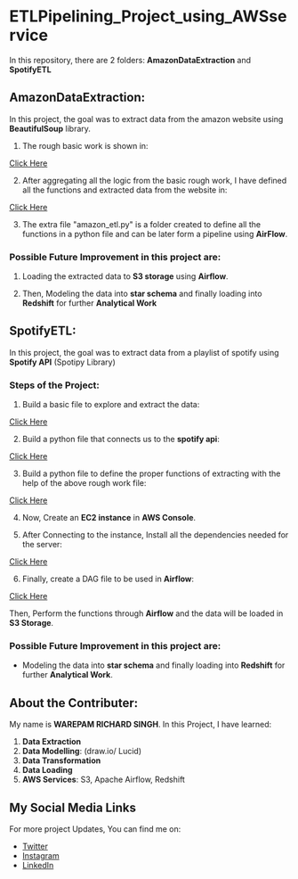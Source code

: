 # ETLPipelining_Project_using_AWSservice
In this repository, there are 2 folders: **AmazonDataExtraction** and **SpotifyETL**

## AmazonDataExtraction:
In this project, the goal was to extract data from the amazon website using **BeautifulSoup** library.

1. The rough basic work is shown in:

[Click Here](https://github.com/richardwarepam16/ETL-Data_Pipelining_Project_using_AWSservice/blob/master/AmazonDataExtraction/data_extraction.ipynb)

2. After aggregating all the logic from the basic rough work, I have defined all the functions and extracted data from the website in:

[Click Here](https://github.com/richardwarepam16/ETL-Data_Pipelining_Project_using_AWSservice/blob/master/AmazonDataExtraction/amazon_etl.ipynb)

3. The extra file "amazon_etl.py" is a folder created to define all the functions in a python file and can be later form a pipeline using **AirFlow**.

### Possible Future Improvement in this project are:

1. Loading the extracted data to **S3 storage** using **Airflow**.

2. Then, Modeling the data into **star schema** and finally loading into **Redshift** for further **Analytical Work**

## SpotifyETL:
In this project, the goal was to extract data from a playlist of spotify using **Spotify API** (Spotipy Library)

### Steps of the Project:

1. Build a basic file to explore and extract the data:

[Click Here](https://github.com/richardwarepam16/ETL-Data_Pipelining_Project_using_AWSservice/blob/master/SpotifyETL/DataPipeline.ipynb)

2. Build a python file that connects us to the **spotify api**:

[Click Here](https://github.com/richardwarepam16/ETL-Data_Pipelining_Project_using_AWSservice/blob/master/SpotifyETL/spotify_api_dataExtract.py)

3. Build a python file to define the proper functions of extracting with the help of the above rough work file:

[Click Here](https://github.com/richardwarepam16/ETL-Data_Pipelining_Project_using_AWSservice/blob/master/SpotifyETL/tranform_load_function.py)

4. Now, Create an **EC2 instance** in **AWS Console**.

5. After Connecting to the instance, Install all the dependencies needed for the server:

[Click Here](https://github.com/richardwarepam16/ETL-Data_Pipelining_Project_using_AWSservice/blob/master/SpotifyETL/airflow_commands.sh)

6. Finally, create a DAG file to be used in **Airflow**:

[Click Here](https://github.com/richardwarepam16/ETL-Data_Pipelining_Project_using_AWSservice/blob/master/SpotifyETL/spotify_dag.py)

Then, Perform the functions through **Airflow** and the data will be loaded in **S3 Storage**.

### Possible Future Improvement in this project are:

- Modeling the data into **star schema** and finally loading into **Redshift** for further **Analytical Work**.

## About the Contributer:

My name is **WAREPAM RICHARD SINGH**. In this Project, I have learned:
1. **Data Extraction**
2. **Data Modelling**: (draw.io/ Lucid)
3. **Data Transformation**
4. **Data Loading**
5. **AWS Services**: S3, Apache Airflow, Redshift

## My Social Media Links

For more project Updates, You can find me on:

- [Twitter](https://twitter.com/codeWarepam)
- [Instagram](https://www.instagram.com/warepam10/?next=%2F)
- [LinkedIn](https://www.linkedin.com/in/richard-w-3b817420b/)
